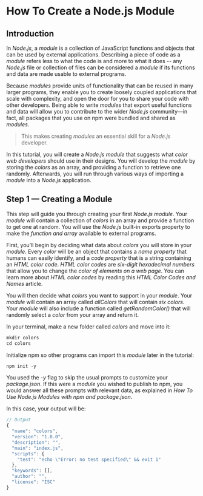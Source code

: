 # How To Create a Node.js Module

## Introduction

In *Node.js*, a *module* is a collection of JavaScript functions and objects that can be used by external applications. Describing a piece of code as a *module* refers less to what the code is and more to what it does -- any *Node.js* file or collection of files can be considered a *module* if its functions and data are made usable to external programs.

Because *modules* provide units of functionality that can be reused in many larger programs, they enable you to create loosely coupled applications that scale with complexity, and open the door for you to share your code with other developers. Being able to write *modules* that export useful functions and data will allow you to contribute to the wider *Node.js* community—in fact, all packages that you use on npm were bundled and shared as *modules*.

> This makes creating *modules* an essential skill for a *Node.js* developer.

In this tutorial, you will create a *Node.js module* that suggests what *color web developers* should use in their designs. You will develop the *module* by storing the *colors* as an array, and providing a function to retrieve one randomly. Afterwards, you will run through various ways of importing a *module* into a *Node.js* application.

## Step 1 — Creating a Module

This step will guide you through creating your first *Node.js module*. Your *module* will contain a collection of *colors* in an array and provide a function to get one at random. You will use the *Node.js* built-in exports property to make the *function and array* available to external programs.

First, you’ll begin by deciding what data about *colors* you will store in your *module*. Every *color* will be an object that contains a *name property* that humans can easily identify, and a *code property* that is a string containing an *HTML color code*. *HTML color codes* are *six-digit hexadecimal numbers* that allow you to change the *color of elements on a web page*. You can learn more about *HTML color codes* by reading this *HTML Color Codes and Names* article.

You will then decide what *colors* you want to support in your *module*. Your *module* will contain an array called *allColors* that will contain *six colors*. Your *module* will also include a function called *getRandomColor()* that will randomly select a *color* from your array and return it.

In your terminal, make a new folder called *colors* and move into it:

```javascript
mkdir colors
cd colors
```

Initialize npm so other programs can import this *module* later in the tutorial:

```javascript
npm init -y
```

You used the *-y* flag to skip the usual prompts to customize your *package.json*. If this were a *module* you wished to publish to npm, you would answer all these prompts with relevant data, as explained in *How To Use Node.js Modules with npm and package.json*.

In this case, your output will be:

```javascript
// Output
{
  "name": "colors",
  "version": "1.0.0",
  "description": "",
  "main": "index.js",
  "scripts": {
    "test": "echo \"Error: no test specified\" && exit 1"
  },
  "keywords": [],
  "author": "",
  "license": "ISC"
}
```
